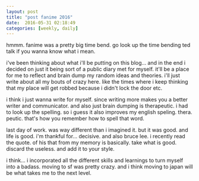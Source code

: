 ```yaml
---
layout: post
title: "post fanime 2016"
date:  2016-05-31 02:18:49
categories: [weekly, daily]
---
```

hmmm. fanime was a pretty big time bend. go look up the time bending ted talk if you wanna know what i mean.

i've been thinking about what i'll be putting on this blog... and in the end i decided on just it being sort of a public diary met for myself. it'll be a place for me to reflect and brain dump my random ideas and theories. i'll just write about all my bouts of crazy here. like the times where i keep thinking that my place will get robbed because i didn't lock the door etc.

i think i just wanna write for myself. since writing more makes you a better writer and communicator. and also just brain dumping is therapeutic. i had to look up the spelling. so i guess it also improves my english speling. thera. peutic. that's how you remember how to spell that word.

last day of work. was way different than i imagined it. but it was good. and life is good. i'm thankful for... decisive. and also bruce lee. i recently read the quote. of his that from my memory is basically. take what is good. discard the useless. and add it to your style.

i think... i incorporated all the different skills and learnings to turn myself into a badass. moving to sf was pretty crazy. and i think moving to japan will be what takes me to the next level. 
